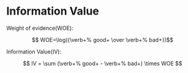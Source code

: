 Information Value
=================

Weight of evidence(WOE):

$$ WOE=\log({\verb+% good+ \over \verb+% bad+})$$

Information Value(IV):

$$ IV = \sum (\verb+% good+ - \verb+% bad+) \times WOE $$